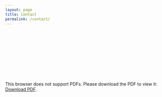 ```yaml
---
layout: page
title: Contact
permalink: /contact/
---
```


<object data="/assets/resume.pdf" type="application/pdf" width="100%">
    <embed src="/assets/resume.pdf">
        <p>This browser does not support PDFs. Please download the PDF to view it: <a href="/assets/resume.pdf">Download PDF</a>.</p>
    </embed>
</object>
